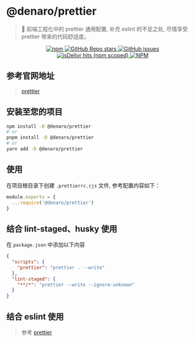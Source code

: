 # @denaro/prettier

> :tada: 前端工程化中的 prettier 通用配置, 补充 eslint 的不足之处, 尽情享受 prettier 带来的代码舒适度。

<p align="center">
  <a href="https://www.npmjs.com/package/%40denaro%2Fprettier" target="_blank">
    <img alt="npm" src="https://img.shields.io/npm/v/%40denaro%2Fprettier">
  </a>
  <a href="https://github.com/denaro-org/frontend-engineering-config/stargazers" target="_blank">
    <img alt="GitHub Repo stars" src="https://img.shields.io/github/stars/denaro-org/frontend-engineering-config">
  </a>
  <a href="https://github.com/denaro-org/frontend-engineering-config/issues" target="_blank">
    <img alt="GitHub issues" src="https://img.shields.io/github/issues/denaro-org/frontend-engineering-config">
  </a>
  <br />  
  <a href="https://www.jsdelivr.com/package/npm/%40denaro%2Fprettier" target="_blank">
    <img alt="jsDelivr hits (npm scoped)" src="https://img.shields.io/jsdelivr/npm/hd/%40denaro%2Fprettier">
  </a>
  <a href="https://github.com/frontend-engineering-config/blob/main/LICENSE" target="_blank">
    <img alt="NPM" src="https://img.shields.io/npm/l/%40denaro%2Fprettier">
  </a>
</p>

## 参考官网地址

> [prettier](https://prettier.io/)

## 安装至您的项目

```bash
npm install -D @denaro/prettier
# or
pnpm install -D @denaro/prettier
# or
yarn add -D @denaro/prettier
```

## 使用

在项目根目录下创建 `.prettierrc.cjs` 文件, 参考配置内容如下：

```js
module.exports = {
  ...require('@denaro/prettier')
}
```

## 结合 lint-staged、husky 使用

在 `package.json` 中添加以下内容

```json
{
  "scripts": {
    "prettier": "prettier . --write"
  },
  "lint-staged": {
    "**/*": "prettier --write --ignore-unknown"
  }
}
```

## 结合 eslint 使用

> 参考 [prettier](../prettier/README.md)
